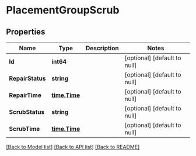 # PlacementGroupScrub

## Properties
Name | Type | Description | Notes
------------ | ------------- | ------------- | -------------
**Id** | **int64** |  | [optional] [default to null]
**RepairStatus** | **string** |  | [optional] [default to null]
**RepairTime** | [**time.Time**](time.Time.md) |  | [optional] [default to null]
**ScrubStatus** | **string** |  | [optional] [default to null]
**ScrubTime** | [**time.Time**](time.Time.md) |  | [optional] [default to null]

[[Back to Model list]](../README.md#documentation-for-models) [[Back to API list]](../README.md#documentation-for-api-endpoints) [[Back to README]](../README.md)


